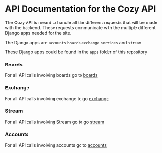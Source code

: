 # API Documentation for the Cozy API

The Cozy API is meant to handle all the different requests that will be made with the backend. These requests communicate with the multiple different Django apps needed for the site.

The Django apps are ```accounts``` ```boards``` ```exchange``` ```services``` and ```stream```  

These Django apps could be found in the ```apps``` folder of this repository




### Boards
For all API calls involving boards go to [boards](docs/boards_docs.md)

### Exchange
For all API calls involving exchange to go [exchange](docs/exchange_docs.md)

### Stream
For all API calls involving Stream go to go [stream](docs/stream_docs.md)

### Accounts
For all API calls involving accounts go to [accounts](docs/account_docs.md)
